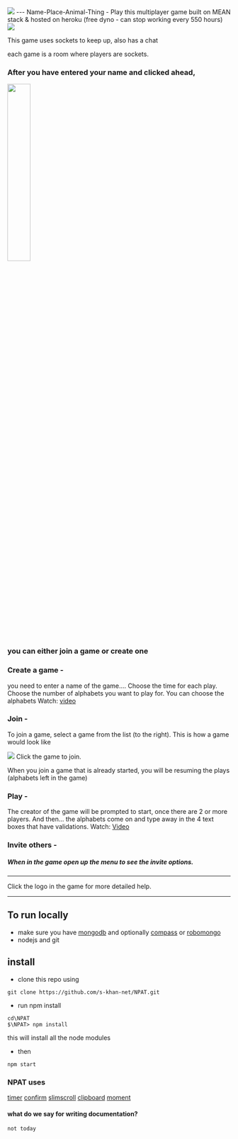 <img src="https://github.com/s-khan-net/NPAT/tree/master/public/images/logo_145X145_t.png" />
---
Name-Place-Animal-Thing -  Play this multiplayer game 
built on MEAN stack & hosted on heroku (free dyno - can stop working every 550 hours)
<img src="https://npathing.herokuapp.com/images/meanh_23.png" />

This game uses sockets to keep up, 
also has a chat

each game is a room where players are sockets.

### After you have entered your name and clicked ahead, 

<img src="https://npathing.herokuapp.com/assets/gif-strt.gif" width="32%"/>

### you can either join a  game or create one

### Create a game -
   you need to enter a name of the game.... Choose the time for each play. Choose the number of alphabets you want to play for. You can choose the alphabets
    Watch: [video](https://youtu.be/qM9sPJPD5Q4)
### Join -
  To join a game, select a game from the list (to the right). This is how a game would look like 
  
  <img src="https://npathing.herokuapp.com/images/gameListItem.png" /> Click the game to join.

  When you join a game that is already started, you will be resuming the plays (alphabets left in the game)

### Play -
   The creator of the game will be prompted to start, once there are 2 or more players. And then... the alphabets come on and type away in the 4 text boxes that have validations.  Watch: [Video](https://youtu.be/nvsAxbnXk1w)
 
### Invite others -    
#####   When in the game open up the menu to see the invite options. 
   ---

Click the logo in the game for more detailed help.

---

## To run locally

- make sure you have [mongodb](https://www.mongodb.com/download-center/community) and optionally [compass](https://www.mongodb.com/download-center/compass?jmp=hero) or [robomongo](https://robomongo.org/download)
- nodejs and git

## install

   - clone this repo  using
   ```
   git clone https://github.com/s-khan-net/NPAT.git
   ```
   - run npm install 
   ```
   cd\NPAT
   $\NPAT> npm install
   ```
   this will install all the node modules
   
   - then
   ```
   npm start
   ```
   

### NPAT uses
[timer](https://github.com/siddii/angular-timer)
[confirm](https://github.com/m19c/ng-confirm)
[slimscroll](http://rocha.la/jQuery-slimScroll)
[clipboard](https://github.com/nico-val/ngClipboard)
[moment](http://momentjs.com/)





#### what do we say for writing documentation?
```
not today
```
